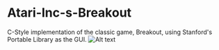 # Atari-Inc-s-Breakout
C-Style implementation of the classic game, Breakout, using Stanford's Portable Library as the GUI.
![Alt text](https://cloud.githubusercontent.com/assets/13319677/9101774/ec1bd416-3bb8-11e5-8fd5-9aa87b4c9515.gif "Breakout")
